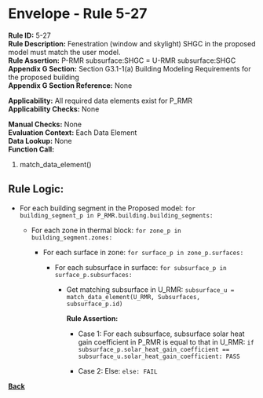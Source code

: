 
# Envelope - Rule 5-27  

**Rule ID:** 5-27  
**Rule Description:** Fenestration (window and skylight) SHGC in the proposed model must match the user model.  
**Rule Assertion:** P-RMR subsurface:SHGC = U-RMR subsurface:SHGC  
**Appendix G Section:** Section G3.1-1(a) Building Modeling Requirements for the proposed building  
**Appendix G Section Reference:**  None

**Applicability:** All required data elements exist for P_RMR  
**Applicability Checks:** None  

**Manual Checks:** None  
**Evaluation Context:** Each Data Element  
**Data Lookup:** None  
**Function Call:**  

  1. match_data_element()

## Rule Logic:

- For each building segment in the Proposed model: `for building_segment_p in P_RMR.building.building_segments:`

  - For each zone in thermal block: `for zone_p in building_segment.zones:`  

    - For each surface in zone: `for surface_p in zone_p.surfaces:`  

      - For each subsurface in surface: `for subsurface_p in surface_p.subsurfaces:`

        - Get matching subsurface in U_RMR: `subsurface_u = match_data_element(U_RMR, Subsurfaces, subsurface_p.id)`

          **Rule Assertion:**

          - Case 1: For each subsurface, subsurface solar heat gain coefficient in P_RMR is equal to that in U_RMR: `if subsurface_p.solar_heat_gain_coefficient == subsurface_u.solar_heat_gain_coefficient: PASS`

          - Case 2: Else: `else: FAIL`

**[Back](../_toc.md)**
